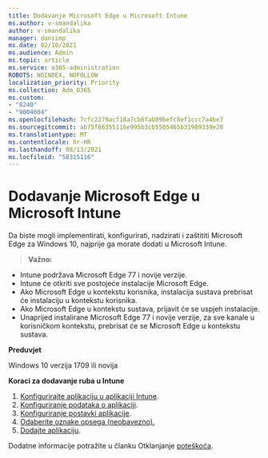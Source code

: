 ```yaml
---
title: Dodavanje Microsoft Edge u Microsoft Intune
ms.author: v-smandalika
author: v-smandalika
manager: dansimp
ms.date: 02/10/2021
ms.audience: Admin
ms.topic: article
ms.service: o365-administration
ROBOTS: NOINDEX, NOFOLLOW
localization_priority: Priority
ms.collection: Adm_O365
ms.custom:
- "8240"
- "9004604"
ms.openlocfilehash: 7cfc2279acf18a7cb6fab89befc8ef1ccc7a4be7
ms.sourcegitcommit: ab75f66355116e995b3cb5505465b31989339e28
ms.translationtype: MT
ms.contentlocale: hr-HR
ms.lasthandoff: 08/13/2021
ms.locfileid: "58315116"
---
```

# <a name="add-microsoft-edge-to-microsoft-intune"></a>Dodavanje Microsoft Edge u Microsoft Intune

Da biste mogli implementirati, konfigurirati, nadzirati i zaštititi Microsoft Edge za Windows 10, najprije ga morate dodati u Microsoft Intune.

> **Važno:**
- Intune podržava Microsoft Edge 77 i novije verzije.
- Intune će otkriti sve postojeće instalacije Microsoft Edge.
- Ako Microsoft Edge u kontekstu korisnika, instalacija sustava prebrisat će instalaciju u kontekstu korisnika.
- Ako Microsoft Edge u kontekstu sustava, prijavit će se uspjeh instalacije.
- Unaprijed instalirane Microsoft Edge 77 i novije verzije, za sve kanale u korisničkom kontekstu, prebrisat će se Microsoft Edge u kontekstu sustava.

**Preduvjet**

Windows 10 verzija 1709 ili novija

**Koraci za dodavanje ruba u Intune**

1. [Konfigurirajte aplikaciju u aplikaciji Intune](https://docs.microsoft.com/mem/intune/apps/apps-windows-edge).
2. [Konfiguriranje podataka o aplikaciji](https://docs.microsoft.com/mem/intune/apps/apps-windows-edge).
3. [Konfiguriranje postavki aplikacije](https://docs.microsoft.com/mem/intune/apps/apps-windows-edge).
4. [Odaberite oznake opsega (neobavezno).](https://docs.microsoft.com/mem/intune/apps/apps-windows-edge)
5. [Dodajte aplikaciju](https://docs.microsoft.com/mem/intune/apps/apps-windows-edge).

Dodatne informacije potražite u članku Otklanjanje [poteškoća](https://docs.microsoft.com/mem/intune/apps/apps-windows-edge).




